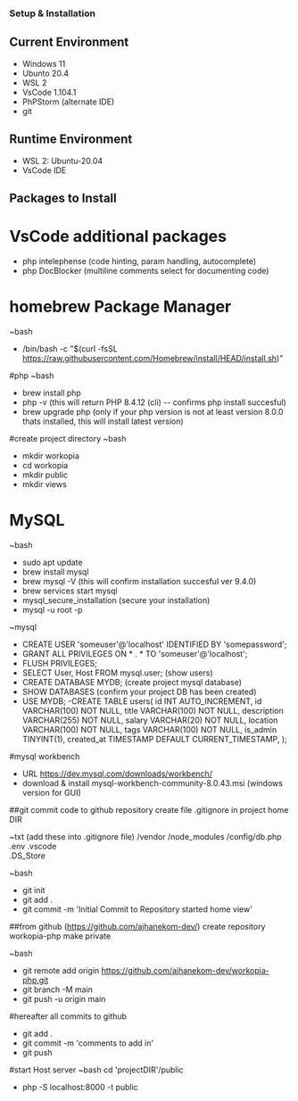 ### Setup & Installation

## Current Environment
- Windows 11
- Ubunto 20.4
- WSL 2
- VsCode 1.104.1
- PhPStorm (alternate IDE)
- git

## Runtime Environment
- WSL 2: Ubuntu-20.04 
- VsCode IDE


## Packages to Install
# VsCode additional packages
- php intelephense (code hinting, param handling, autocomplete)
- php DocBlocker (multiline comments select for documenting code)

# homebrew Package Manager
~bash
- /bin/bash -c "$(curl -fsSL https://raw.githubusercontent.com/Homebrew/install/HEAD/install.sh)"

#php
~bash
- brew install php
- php -v  (this will return PHP 8.4.12 (cli) -- confirms php install succesful) 
- brew upgrade php (only if your php version is not at least version 8.0.0 thats installed, this will install latest version)

#create project directory
~bash
- mkdir workopia
- cd workopia
- mkdir public
- mkdir views

# MySQL 
~bash
- sudo apt update
- brew install mysql
- brew mysql -V (this will confirm installation succesful ver 9.4.0)
- brew services start mysql
- mysql_secure_installation (secure your installation)
- mysql -u root -p 

~mysql
- CREATE USER 'someuser'@'localhost' IDENTIFIED BY 'somepassword';
- GRANT ALL PRIVILEGES ON * . * TO 'someuser'@'localhost';
- FLUSH PRIVILEGES;
- SELECT User, Host FROM mysql.user;   (show users)
- CREATE DATABASE MYDB; (create project mysql database)
- SHOW DATABASES (confirm your project DB has been created)
- USE MYDB;
-CREATE TABLE users(
id INT AUTO_INCREMENT,
   id VARCHAR(100) NOT NULL,
   title VARCHAR(100) NOT NULL,
   description VARCHAR(255) NOT NULL,
   salary VARCHAR(20) NOT NULL,
   location VARCHAR(100) NOT NULL,
   tags VARCHAR(100) NOT NULL,
   is_admin TINYINT(1),
   created_at TIMESTAMP DEFAULT CURRENT_TIMESTAMP,
);

#mysql workbench
- URL https://dev.mysql.com/downloads/workbench/
- download & install mysql-workbench-community-8.0.43.msi (windows version for GUI)

##git commit code to github repository
create file .gitignore in project home DIR

~txt (add these into .gitignore file)
/vendor
/node_modules
/config/db.php
.env 
.vscode  
.DS_Store

~bash
- git init
- git add .
- git commit -m 'Initial Commit to Repository started home view'

##from github (https://github.com/ajhanekom-dev/)
create repository workopia-php
make private

 ~bash
 - git remote add origin https://github.com/ajhanekom-dev/workopia-php.git
- git branch -M main 
- git push -u origin main 

#hereafter all commits to github
- git add .
- git commit -m 'comments to add in'
- git push

#start Host server
~bash
cd 'projectDIR'/public
- php -S localhost:8000 -t public 
